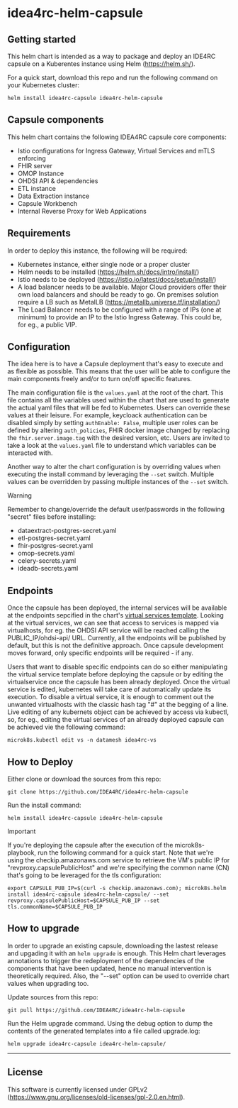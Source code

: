 # idea4rc-helm-capsule

## Getting started
This helm chart is intended as a way to package and deploy an IDE4RC capsule on a Kuberentes instance using Helm (https://helm.sh/). 

For a quick start, download this repo and run the following command on your Kubernetes cluster:

```
helm install idea4rc-capsule idea4rc-helm-capsule
```

## Capsule components
This helm chart contains the following IDEA4RC capsule core components:
- Istio configurations for Ingress Gateway, Virtual Services and mTLS enforcing
- FHIR server
- OMOP Instance
- OHDSI API & dependencies
- ETL instance
- Data Extraction instance
- Capsule Workbench
- Internal Reverse Proxy for Web Applications

## Requirements
In order to deploy this instance, the following will be required:

- Kubernetes instance, either single node or a proper cluster
- Helm needs to be installed (https://helm.sh/docs/intro/install/)
- Istio needs to be deployed (https://istio.io/latest/docs/setup/install/)
- A load balancer needs to be available. Major Cloud providers offer their own load balancers and should be ready to go. On premises solution require a LB such as MetalLB (https://metallb.universe.tf/installation/)
- The Load Balancer needs to be configured with a range of IPs (one at minimum) to provide an IP to the Istio Ingress Gateway. This could be, for eg., a public VIP.

## Configuration
The idea here is to have a Capsule deployment that's easy to execute and as flexible as possible. This means that the user will be able to configure the main components freely and/or to turn on/off specific features. 

The main configuration file is the ```values.yaml``` at the root of the chart. This file contains all the variables used within the chart that are used to generate the actual yaml files that will be fed to Kubernetes. Users can override these values at their leisure. For example, keycloack authentication can be disabled simply by setting ```authEnable: False```, multiple user roles can be defined by altering ```auth_policies```, FHIR docker image changed by replacing the ```fhir.server.image.tag``` with the desired version, etc. Users are invited to take a look at the ```values.yaml``` file to understand which variables can be interacted with.

Another way to alter the chart configuration is by overriding values when executing the install command by leveraging the ```--set``` switch. Multiple values can be overridden by passing multiple instances of the ```--set``` switch.

> [!WARNING]
> Remember to change/override the default user/passwords in the following "secret" files before installing:
>   - dataextract-postgres-secret.yaml 
>   - etl-postgres-secret.yaml 
>   - fhir-postgres-secret.yaml 
>   - omop-secrets.yaml
>   - celery-secrets.yaml
>   - ideadb-secrets.yaml

## Endpoints
Once the capsule has been deployed, the internal services will be available at the endpoints sepcified in the chart's [virtual services template](templates/capsule-vs.yaml). Looking at the virtual services, we can see that access to services is mapped via virtualhosts, for eg. the OHDSI API service will be reached calling the PUBLIC_IP/ohdsi-api/ URL. Currently, all the endpoints will be published by default, but this is not the definitive approach. Once capsule development moves forward, only specific endpoints will be required - if any. 

Users that want to disable specific endpoints can do so either manipulating the virtual service template before deploying the capsule or by editing the virtualservice once the capsule has been already deployed. Once the virtual service is edited, kubernetes will take care of automatically update its execution. To disable a virtual service, it is enough to comment out the unwanted virtualhosts with the classic hash tag "#" at the begging of a line. Live editing of any kubernets object can be achieved by access via kubectl, so, for eg., editing the virtual services of an already deployed capsule can be achieved vie the following command:

```
microk8s.kubectl edit vs -n datamesh idea4rc-vs
```

## How to Deploy

Either clone or download the sources from this repo:
```
git clone https://github.com/IDEA4RC/idea4rc-helm-capsule
```

Run the install command:
```
helm install idea4rc-capsule idea4rc-helm-capsule
```

> [!IMPORTANT]
> If you're deploying the capsule after the execution of the microk8s-playbook, run the following command for a quick start. Note that we're using the checkip.amazonaws.com service to retrieve the VM's public IP for "revproxy.capsulePublicHost" and we're specifying the common name (CN) that's going to be leveraged for the tls configuration:
> 
> ```
> export CAPSULE_PUB_IP=$(curl -s checkip.amazonaws.com); microk8s.helm install idea4rc-capsule idea4rc-helm-capsule/ --set revproxy.capsulePublicHost=$CAPSULE_PUB_IP --set tls.commonName=$CAPSULE_PUB_IP
> ```

## How to upgrade
In order to upgrade an existing capsule, downloading the lastest release and upgading it with an ```helm upgrade``` is enough. This Helm chart leverages annotations to trigger the redeployment of the dependencies of the components that have been updated, hence no manual intervention is theoretically required. Also, the "--set" option can be used to override chart values when upgrading too.

Update sources from this repo:
```
git pull https://github.com/IDEA4RC/idea4rc-helm-capsule
```

Run the Helm upgrade command. Using the debug option to dump the contents of the generated templates into a file called upgrade.log:
```
helm upgrade idea4rc-capsule idea4rc-helm-capsule/
```

***

## License
This software is currently licensed under GPLv2 (https://www.gnu.org/licenses/old-licenses/gpl-2.0.en.html).
